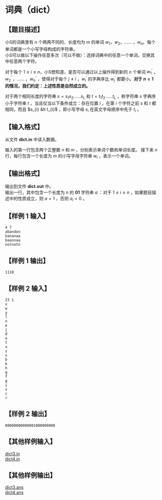 # 词典（dict）  

## 【题目描述】  
小S的词典里有 $n$ 个两两不同的、长度均为 $m$ 的单词 $w_{1}$，$w_{2}$，$……$ ，$w_{n}$。每个单词都是一个小写字母构成的字符串。  
小S可以做以下操作任意多次（可以不做）：选择词典中的任意一个单词，交换其中任意两个字符。

对于每个 $1≤i≤n$，小S想知道，是否可以通过以上操作得到新的 $n$ 个单词 $w_{1}^{'}$ ，$w_{2}^{'}$ ，$……$ ，$w_{n}^{'}$ ，使得对于每个 $j\not=i$ ，$w_{i}^{'}$ 的字典序比 $w_{j}^{'}$ 都要小。__对于 $n=1$ 的情况，我们约定：上述性质是自然成立的。__  

对于两个相同长度的字符串 $s=s_{1}s_{2}……s_{L}$ 和 $t=t_{1}t_{2}……t_{L}$ ，称字符串 $s$ 字典序小于字符串 $t$ ，当且仅当以下条件成立：存在位置 $i$ ，在第 $i$ 个字符之前 $s$ 和 $t$ 都相同，而且 $s_{i} &lt t_{i}$ ，即小写字母 $s_{i}$ 在英文字母顺序中先于 $t_{i}$ 。  

## 【输入格式】  
从文件 __dict.in__ 中读入数据。  

输入的第一行包含两个正整数 $n$ 和 $m$ ，分别表示单词个数和单词长度。
接下来 $n$ 行，每行包含一个长度为 $m$ 的小写字母字符串 $w_{i}$ ，表示一个单词。

## 【输出格式】  
输出到文件 __dict.out__ 中。  
输出一行，其中包含一个长度为 $n$ 的 __01__ 字符串 $a$ ：对于 $1≤i≤n$ ，如果题目描述中的性质成立，则 $a=1$ ，否则 $a_{i}=0$ 。

## 【样例 $1$ 输入】  

```
4 7
abandon
bananaa
baannaa
notnotn
```

## 【样例 $1$ 输出】

```
1110
```

## 【样例 $2$ 输入】  

```
23 1
x
w
y
l
n
e
j
d
o
t
u
z
s
b
k
h
q
f
g
i
v
c
r
```

## 【样例 $2$ 输出】  

```
00000000000001000000000
```

## 【其他样例输入】  

[dict3.in](./dict3.in "dict3.in")  
[dict4.in](./dict4.in "dict4.in")

## 【其他样例输出】  

[dict3.ans](./dict3.ans)  
[dict4.ans](./dict4.ans)  
